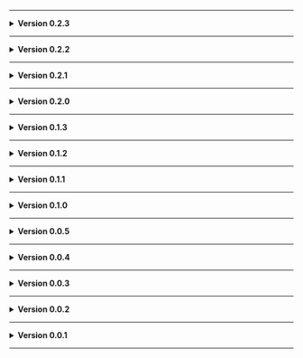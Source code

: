 
---

**<details><summary>Version 0.2.3</summary>**

 - Fixed softlock when soccer balls spawned as scrap (turns out they're called "SoccerBall" not "SockerBall").
 - Fixed Torus fog not covering whole map.
 - Dropship music now waits until landed (I know some may have liked the early music to know where the ship is landing but since I'm trying to match vanilla this was a bug).
 - Uses ExtendedMod (behind the scenes stuff).
 
 </details>
 
---

**<details><summary>Version 0.2.2</summary>**

 - Fixed a visually broken ladder on Valiance.
 - Set dependencies to modern versions.
 
 </details>

---

**<details><summary>Version 0.2.1</summary>**

 - Updated to V60.
 - Sky now better reflects weather and nightime.
 - Tweaked the outside of SS-13 (planets moved some and stars now present, but they need more work).
 - README tweaks.
 - Added a license file.
 
 </details>

---

**<details><summary>Version 0.2.0</summary>**

 - Added 360 Torus as a new moon.
 - SS-13 now displays weather on terminal confirmation screen and whatever price you've configured it to be instead of a hardcoded price. Additionally, your new balance after purchase is announced.
 - SS-13 has audio from hangar shield generators.
 - Turned off lights on fake ships in SS-13.
 - A pumpkin is now in shiping on SS-13.
 - Tweaked rocks on Valiance.
 - Moons now have SnipersMoons tag for filtering in terminal.
 - Shrunk file sizes (When referencing things like vanilla items, enemies, etc in levels the lethalbundle file would include all those meshes, textures, audio, scripts, etc but LethalLevelLoader is smart enough to allow you to substitute those objects for empty ones and as long as they're named the same (minus an _0 in some cases) it'll dynamically replace the empty ones with the vanilla at runtime).
 - Updated manifest to prefer a more modern version of LethalLevelLoader.
 
 </details>

---

**<details><summary>Version 0.1.3</summary>**

 - Updated to V56.
 - Fixed sun clipping.
 - More decor Phuket & SS-13.
 - Loot table tweaks.
 - Natit fog tweaks.
 - Tweaked Natit's middle bridge path (should not be able to cross from ship side to main entrance side without ladder/jetpack/etc which is what I intended originally).
 - Renumbered 44 Valiance to 45 Valiance (44 belongs to an unreleased vanilla moon. This may require redoing your config).
 - Widened Valiance bridge some (I think it might be possible to thread the needle with the cruiser to cross the bridge but not sure I'd recommend it on this moon).
 - Fixed a hole in the hull of SS-13.
 - New landing pad texture for SS-13 (old one had a weird 3D look to it that I somehow never caught).
 - Attempted to address weird lighting on SS-13 by increasing the distance shadows are simulated.
 - Changed SS-13 terminal selection text.
 - Attempted to boost SS-13 performance by combining groups of boxes into one larger collider instead of each box having its own (not sure if this actually helps much).
 - README now includes risk level.
 
 </details>

---

**<details><summary>Version 0.1.2</summary>**

 - Valiance terrain adjustments for some issues.
 - Reduced max outside map objects on Valiance to attempt to address a crash (we'll see).
 - Fixed invisible quicksand on Valiance.
 - Loot table tweaks (minor SS-13 and major Valiance. Valiance's is my first attempt at a mostly custom one and likely still needs work).
 - Increased interior weights for SS-13 (Each vanilla interior weight was 1, giving a 50-50 chance, but this could easily be overpowered by modded interiors. 50-50 remains with just vanilla interiors, and vanilla interiors have a better chance when combined with modded ones now).
 
 </details>
 
---

**<details><summary>Version 0.1.1</summary>**

 - Grass/sand terrain no longer glows.
 - Valiance interior size and loot tweaks.
 
 </details>
 
---

**<details><summary>Version 0.1.0</summary>**

 - Added Valiance as a new moon.
 - Renamed internal file for consistency.
 - Added tags to moons.
 - Natit snow fire exit no longer floats.
 - Natit has propper footstep sounds on railing.
 - Added bushes to Phuket and Natit.
 - Terrain tweaks near Phuket river to address sun clipping (still present but less noticeable from ship).
 - Grass/sand terrain texture made more 3D (odd glow still present, but this might break it up some).
 - SS-13 loot tweaks.
 
 </details>
 

---

**<details><summary>Version 0.0.5</summary>**

 - Item dropship no longer floats in the air when landed.
 - Fixed a floating rock on Phuket.
 - Terrain tweaks around Phuket water fire exit.
 - Phuket quicksand fire exit collision/position fix.
 - Fixed water clipping through terrain in one pit on Phuket.
 - Natit/Phuket flood tweaks.
 - Natit/Phuket visual tweaks.
 - Accidentally broke but (hopefully) fixed the sky.
 
 </details>
 

---

**<details><summary>Version 0.0.4</summary>**

 - Added moon pics (pls work now).
 
 </details>
 

---

**<details><summary>Version 0.0.3</summary>**

 - Added moon pics (I think).
 
 </details>
 

---

**<details><summary>Version 0.0.2</summary>**

 - Added Discord link to and updated credits in README.
 
 </details>
 

---

**<details><summary>Version 0.0.1</summary>**

 - Initial test upload to figure this out.
 
 </details>
 
---
